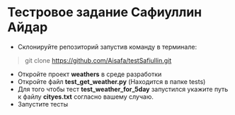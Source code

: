 # Тестровое задание Сафиуллин Айдар

* Склонируйте репозиторий запустив команду в терминале: 
> git clone https://github.com/Aisafa/testSafiullin.git
* Откройте проект **weathers** в среде разработки
* Откройте файл **test_get_weather.py** (Находится в папке tests)
* Для того чтобы тест **test_weather_for_5day** запустился
укажите путь к файлу **cityes.txt** согласно вашему случаю.
* Запустите тесты